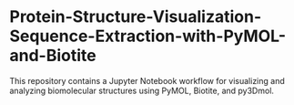 # Protein-Structure-Visualization-Sequence-Extraction-with-PyMOL-and-Biotite
This repository contains a Jupyter Notebook workflow for visualizing and analyzing biomolecular structures using PyMOL, Biotite, and py3Dmol.
